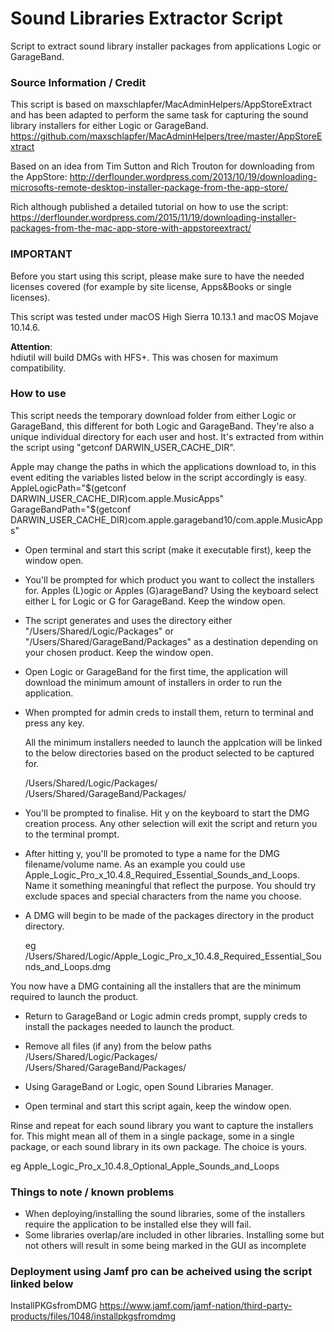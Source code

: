 # Sound Libraries Extractor Script
Script to extract sound library installer packages from applications Logic or GarageBand.

### Source Information / Credit

This script is based on maxschlapfer/MacAdminHelpers/AppStoreExtract and has been adapted to perform the same task for capturing the sound library installers for either Logic or GarageBand.
https://github.com/maxschlapfer/MacAdminHelpers/tree/master/AppStoreExtract

Based on an idea from Tim Sutton and Rich Trouton for downloading from the AppStore:
http://derflounder.wordpress.com/2013/10/19/downloading-microsofts-remote-desktop-installer-package-from-the-app-store/

Rich although published a detailed tutorial on how to use the script:
https://derflounder.wordpress.com/2015/11/19/downloading-installer-packages-from-the-mac-app-store-with-appstoreextract/


### IMPORTANT
Before you start using this script, please make sure to have the needed licenses covered (for example by site license, Apps&Books or single licenses).

This script was tested under macOS High Sierra 10.13.1 and macOS Mojave 10.14.6. 

__Attention__:  
hdiutil will build DMGs with HFS+. This was chosen for maximum compatibility.

### How to use
This script needs the temporary download folder from either Logic or GarageBand, this different for both Logic and GarageBand. They're also a unique individual directory for each user and host. It's extracted from within the script using "getconf DARWIN_USER_CACHE_DIR".

Apple may change the paths in which the applications download to, in this event editing the variables listed below in the script accordingly is easy.  
AppleLogicPath="$(getconf DARWIN_USER_CACHE_DIR)com.apple.MusicApps"  
GarageBandPath="$(getconf DARWIN_USER_CACHE_DIR)com.apple.garageband10/com.apple.MusicApps"

- Open terminal and start this script (make it executable first), keep the window open.

- You'll be prompted for which product you want to collect the installers for. Apples (L)ogic or Apples (G)arageBand? Using the keyboard select either L for Logic or G for GarageBand. Keep the window open.

- The script generates and uses the directory either "/Users/Shared/Logic/Packages" or "/Users/Shared/GarageBand/Packages" as a destination depending on your chosen product. Keep the window open.

- Open Logic or GarageBand for the first time, the application will download the minimum amount of installers in order to run the application.

- When prompted for admin creds to install them, return to terminal and press any key.

	All the minimum installers needed to launch the applcation will be linked to the below directories based on the product selected to be captured for.

	/Users/Shared/Logic/Packages/  
	/Users/Shared/GarageBand/Packages/

- You'll be prompted to finalise. Hit y on the keyboard to start the DMG creation process. Any other selection will exit the script and return you to the terminal prompt.

- After hitting y, you'll be promoted to type a name for the DMG filename/volume name. As an example you could use Apple_Logic_Pro_x_10.4.8_Required_Essential_Sounds_and_Loops.
	Name it something meaningful that reflect the purpose.
	You should try exclude spaces and special characters from the name you choose.

- A DMG will begin to be made of the packages directory in the product directory.

	eg /Users/Shared/Logic/Apple_Logic_Pro_x_10.4.8_Required_Essential_Sounds_and_Loops.dmg

You now have a DMG containing all the installers that are the minimum required to launch the product.

- Return to GarageBand or Logic admin creds prompt, supply creds to install the packages needed to launch the product.

- Remove all files (if any) from the below paths  
	/Users/Shared/Logic/Packages/  
	/Users/Shared/GarageBand/Packages/  

- Using GarageBand or Logic, open Sound Libraries Manager.

- Open terminal and start this script again, keep the window open.

Rinse and repeat for each sound library you want to capture the installers for. This might mean all of them in a single package, some in a single package, or each sound library in its own package. The choice is yours.

eg Apple_Logic_Pro_x_10.4.8_Optional_Apple_Sounds_and_Loops

### Things to note / known problems
* When deploying/installing the sound libraries, some of the installers require the application to be installed else they will fail.
* Some libraries overlap/are included in other libraries. Installing some but not others will result in some being marked in the GUI as incomplete

### Deployment using Jamf pro can be acheived using the script linked below
InstallPKGsfromDMG
https://www.jamf.com/jamf-nation/third-party-products/files/1048/installpkgsfromdmg

